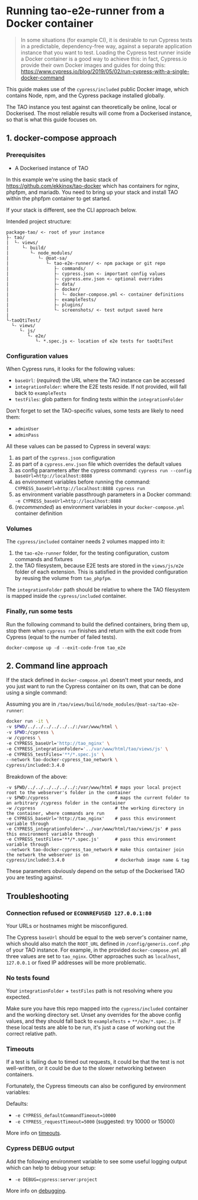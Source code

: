 # Running tao-e2e-runner from a Docker container

> In some situations (for example CI), it is desirable to run Cypress tests in a predictable, dependency-free way, against a separate application instance that you want to test. Loading the Cypress test runner inside a Docker container is a good way to achieve this: in fact, Cypress.io provide their own Docker images and guides for doing this: <https://www.cypress.io/blog/2019/05/02/run-cypress-with-a-single-docker-command>

This guide makes use of the `cypress/included` public Docker image, which contains Node, npm, and the Cypress package installed globally.

The TAO instance you test against can theoretically be online, local or Dockerised. The most reliable results will come from a Dockerised instance, so that is what this guide focuses on.

## 1. docker-compose approach

### Prerequisites

- A Dockerised instance of TAO

In this example we're using the basic stack of <https://github.com/ekkinox/tao-docker> which has containers for nginx, phpfpm, and mariadb. You need to bring up your stack and install TAO within the phpfpm container to get started.

If your stack is different, see the CLI approach below.

Intended project structure:

```
package-tao/ <- root of your instance
├- tao/
|  └- views/
|     └- build/
|        └- node_modules/
|           └- @oat-sa/
|              └- tao-e2e-runner/ <- npm package or git repo
|                 ├- commands/
|                 ├- cypress.json <- important config values
|                 ├- cypress.env.json <- optional overrides
|                 ├- data/
|                 ├- docker/
|                 |  └- docker-compose.yml <- container definitions
|                 ├- exampleTests/
|                 ├- plugins/
|                 └- screenshots/ <- test output saved here
|
└-taoQtiTest/
  └- views/
     └- js/
        └- e2e/
           └- *.spec.js <- location of e2e tests for taoQtiTest
```

### Configuration values

When Cypress runs, it looks for the following values:

- `baseUrl`: (*required*) the URL where the TAO instance can be accessed
- `integrationFolder`: where the E2E tests reside. If not provided, will fall back to `exampleTests`
- `testFiles`: glob pattern for finding tests within the `integrationFolder`

Don't forget to set the TAO-specific values, some tests are likely to need them:

- `adminUser`
- `adminPass`

All these values can be passed to Cypress in several ways:

1. as part of the `cypress.json` configuration
2. as part of a `cypress.env.json` file which overrides the default values
3. as config parameters after the cypress command: `cypress run --config baseUrl=http://localhost:8888`
4. as environment variables before running the command: `CYPRESS_baseUrl=http://localhost:8888 cypress run`
5. as environment variable passthrough parameters in a Docker command: `-e CYPRESS_baseUrl=http://localhost:8888`
6. (*recommended*) as environment variables in your `docker-compose.yml` container definition

### Volumes

The `cypress/included` container needs 2 volumes mapped into it:

1. the `tao-e2e-runner` folder, for the testing configuration, custom commands and fixtures
2. the TAO filesystem, because E2E tests are stored in the `views/js/e2e` folder of each extension. This is satisfied in the provided configuration by reusing the volume from `tao_phpfpm`.

The `integrationFolder` path should be relative to where the TAO filesystem is mapped inside the `cypress/included` container.

### Finally, run some tests

Run the following command to build the defined containers, bring them up, stop them when `cypress run` finishes and return with the exit code from Cypress (equal to the number of failed tests).

`docker-compose up -d --exit-code-from tao_e2e`

## 2. Command line approach

If the stack defined in `docker-compose.yml` doesn't meet your needs, and you just want to run the Cypress container on its own, that can be done using a single command:

Assuming you are in `/tao/views/build/node_modules/@oat-sa/tao-e2e-runner`:

```sh
docker run -it \
-v $PWD/../../../../../../:/var/www/html \
-v $PWD:/cypress \
-w /cypress \
-e CYPRESS_baseUrl='http://tao_nginx' \
-e CYPRESS_integrationFolder='../var/www/html/tao/views/js' \
-e CYPRESS_testFiles='**/*.spec.js' \
--network tao-docker-cypress_tao_network \
cypress/included:3.4.0
```

Breakdown of the above:

```
-v $PWD/../../../../../../:/var/www/html # maps your local project root to the webserver's folder in the container
-v $PWD:/cypress                         # maps the current folder to an arbitrary /cypress folder in the container
-w /cypress                              # the working directory in the container, where commands are run
-e CYPRESS_baseUrl='http://tao_nginx'    # pass this environment variable through
-e CYPRESS_integrationFolder='../var/www/html/tao/views/js' # pass this environment variable through
-e CYPRESS_testFiles='**/*.spec.js'      # pass this environment variable through
--network tao-docker-cypress_tao_network # make this container join the network the webserver is on
cypress/included:3.4.0                   # dockerhub image name & tag
```

These parameters obviously depend on the setup of the Dockerised TAO you are testing against.

## Troubleshooting

### Connection refused or `ECONNREFUSED 127.0.0.1:80`

Your URLs or hostnames might be misconfigured.

The Cypress `baseUrl` should be equal to the web server's container name, which should also match the `ROOT_URL` defined in `/config/generis.conf.php` of your TAO instance. For example, in the provided `docker-compose.yml` all three values are set to `tao_nginx`. Other approaches such as `localhost`, `127.0.0.1` or fixed IP addresses will be more problematic.

### No tests found

Your `integrationFolder` + `testFiles` path is not resolving where you expected.

Make sure you have this repo mapped into the `cypress/included` container and the working directory set. Unset any overrides for the above config values, and they should fall back to `exampleTests` + `**/e2e/*.spec.js`. If these local tests are able to be run, it's just a case of working out the correct relative path.

### Timeouts

If a test is failing due to timed out requests, it could be that the test is not well-written, or it could be due to the slower networking between containers.

Fortunately, the Cypress timeouts can also be configured by environment variables:

Defaults:

- `-e CYPRESS_defaultCommandTimeout=10000`
- `-e CYPRESS_requestTimeout=5000` (suggested: try 10000 or 15000)

More info on [timeouts](https://docs.cypress.io/guides/references/configuration.html#Timeouts).

### Cypress DEBUG output

Add the following environment variable to see some useful logging output which can help to debug your setup:

- `-e DEBUG=cypress:server:project`

More info on [debugging](https://docs.cypress.io/guides/guides/debugging.html#Print-DEBUG-logs).
